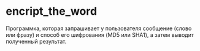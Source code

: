 # encript_the_word

Программка, которая запрашивает у пользователя сообщение (слово или фразу) и способ его шифрования (MD5 или SHA1), а затем выводит полученный результат.
